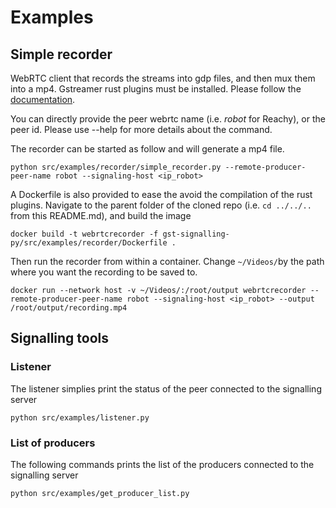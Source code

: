 # Examples

## Simple recorder

WebRTC client that records the streams into gdp files, and then mux them into a mp4. Gstreamer rust plugins must be installed. Please follow the [documentation](https://gitlab.freedesktop.org/gstreamer/gst-plugins-rs/-/tree/main/net/webrtc).

You can directly provide the peer webrtc name (i.e. *robot* for Reachy), or the peer id. Please use --help for more details about the command.

The recorder can be started as follow and will generate a mp4 file.

```shell
python src/examples/recorder/simple_recorder.py --remote-producer-peer-name robot --signaling-host <ip_robot>
```

A Dockerfile is also provided to ease the avoid the compilation of the rust plugins. Navigate to the parent folder of the cloned repo (i.e. `cd ../../..` from this README.md), and build the image

```shell
docker build -t webrtcrecorder -f gst-signalling-py/src/examples/recorder/Dockerfile .
```

Then run the recorder from within a container. Change `~/Videos/`by the path where you want the recording to be saved to.

```shell
docker run --network host -v ~/Videos/:/root/output webrtcrecorder --remote-producer-peer-name robot --signaling-host <ip_robot> --output /root/output/recording.mp4
```

## Signalling tools

### Listener

The listener simplies print the status of the peer connected to the signalling server

```shell
python src/examples/listener.py 
```

### List of producers

The following commands prints the list of the producers connected to the signalling server

```shell
python src/examples/get_producer_list.py
```